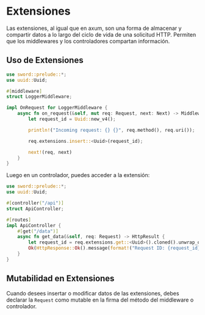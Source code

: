 # Extensiones

Las extensiones, al igual que en axum, son una forma de almacenar y compartir datos a lo largo del ciclo de vida de una solicitud HTTP. Permiten que los middlewares y los controladores compartan información.

## Uso de Extensiones

```rust
use sword::prelude::*;
use uuid::Uuid;

#[middleware]
struct LoggerMiddleware;

impl OnRequest for LoggerMiddleware {
    async fn on_request(&self, mut req: Request, next: Next) -> MiddlewareResult {
        let request_id = Uuid::new_v4();

        println!("Incoming request: {} {}", req.method(), req.uri());

        req.extensions.insert::<Uuid>(request_id);

        next!(req, next)
    }
}
```

Luego en un controlador, puedes acceder a la extensión:

```rust
use sword::prelude::*;
use uuid::Uuid;

#[controller("/api")]
struct ApiController;

#[routes]
impl ApiController {
    #[get("/data")]
    async fn get_data(&self, req: Request) -> HttpResult {
        let request_id = req.extensions.get::<Uuid>().cloned().unwrap_or_default();
        Ok(HttpResponse::Ok().message(format!("Request ID: {request_id}")))
    }
}
```

## Mutabilidad en Extensiones

Cuando desees insertar o modificar datos de las extensiones, debes declarar la `Request` como mutable en la firma del método del middleware o controlador.
